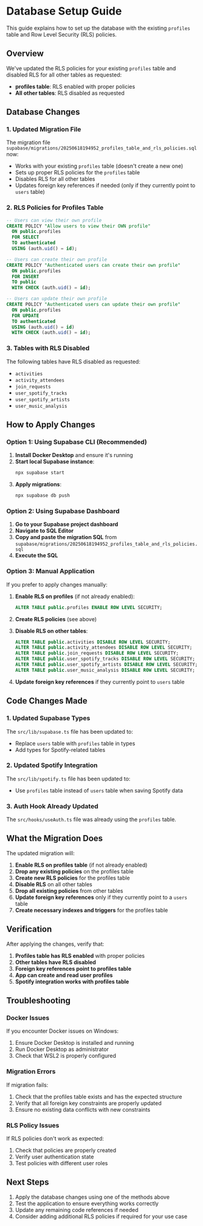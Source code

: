 # Database Setup Guide

This guide explains how to set up the database with the existing `profiles` table and Row Level Security (RLS) policies.

## Overview

We've updated the RLS policies for your existing `profiles` table and disabled RLS for all other tables as requested:

- **profiles table**: RLS enabled with proper policies
- **All other tables**: RLS disabled as requested

## Database Changes

### 1. Updated Migration File

The migration file `supabase/migrations/20250618194952_profiles_table_and_rls_policies.sql` now:

- Works with your existing `profiles` table (doesn't create a new one)
- Sets up proper RLS policies for the `profiles` table
- Disables RLS for all other tables
- Updates foreign key references if needed (only if they currently point to `users` table)

### 2. RLS Policies for Profiles Table

```sql
-- Users can view their own profile
CREATE POLICY "Allow users to view their OWN profile"
  ON public.profiles
  FOR SELECT
  TO authenticated
  USING (auth.uid() = id);

-- Users can create their own profile
CREATE POLICY "Authenticated users can create their own profile"
  ON public.profiles
  FOR INSERT
  TO public
  WITH CHECK (auth.uid() = id);

-- Users can update their own profile
CREATE POLICY "Authenticated users can update their own profile"
  ON public.profiles
  FOR UPDATE
  TO authenticated
  USING (auth.uid() = id)
  WITH CHECK (auth.uid() = id);
```

### 3. Tables with RLS Disabled

The following tables have RLS disabled as requested:

- `activities`
- `activity_attendees`
- `join_requests`
- `user_spotify_tracks`
- `user_spotify_artists`
- `user_music_analysis`

## How to Apply Changes

### Option 1: Using Supabase CLI (Recommended)

1. **Install Docker Desktop** and ensure it's running
2. **Start local Supabase instance**:
   ```bash
   npx supabase start
   ```
3. **Apply migrations**:
   ```bash
   npx supabase db push
   ```

### Option 2: Using Supabase Dashboard

1. **Go to your Supabase project dashboard**
2. **Navigate to SQL Editor**
3. **Copy and paste the migration SQL** from `supabase/migrations/20250618194952_profiles_table_and_rls_policies.sql`
4. **Execute the SQL**

### Option 3: Manual Application

If you prefer to apply changes manually:

1. **Enable RLS on profiles** (if not already enabled):
   ```sql
   ALTER TABLE public.profiles ENABLE ROW LEVEL SECURITY;
   ```

2. **Create RLS policies** (see above)

3. **Disable RLS on other tables**:
   ```sql
   ALTER TABLE public.activities DISABLE ROW LEVEL SECURITY;
   ALTER TABLE public.activity_attendees DISABLE ROW LEVEL SECURITY;
   ALTER TABLE public.join_requests DISABLE ROW LEVEL SECURITY;
   ALTER TABLE public.user_spotify_tracks DISABLE ROW LEVEL SECURITY;
   ALTER TABLE public.user_spotify_artists DISABLE ROW LEVEL SECURITY;
   ALTER TABLE public.user_music_analysis DISABLE ROW LEVEL SECURITY;
   ```

4. **Update foreign key references** if they currently point to `users` table

## Code Changes Made

### 1. Updated Supabase Types

The `src/lib/supabase.ts` file has been updated to:
- Replace `users` table with `profiles` table in types
- Add types for Spotify-related tables

### 2. Updated Spotify Integration

The `src/lib/spotify.ts` file has been updated to:
- Use `profiles` table instead of `users` table when saving Spotify data

### 3. Auth Hook Already Updated

The `src/hooks/useAuth.ts` file was already using the `profiles` table.

## What the Migration Does

The updated migration will:

1. **Enable RLS on profiles table** (if not already enabled)
2. **Drop any existing policies** on the profiles table
3. **Create new RLS policies** for the profiles table
4. **Disable RLS** on all other tables
5. **Drop all existing policies** from other tables
6. **Update foreign key references** only if they currently point to a `users` table
7. **Create necessary indexes and triggers** for the profiles table

## Verification

After applying the changes, verify that:

1. **Profiles table has RLS enabled** with proper policies
2. **Other tables have RLS disabled**
3. **Foreign key references point to profiles table**
4. **App can create and read user profiles**
5. **Spotify integration works with profiles table**

## Troubleshooting

### Docker Issues
If you encounter Docker issues on Windows:
1. Ensure Docker Desktop is installed and running
2. Run Docker Desktop as administrator
3. Check that WSL2 is properly configured

### Migration Errors
If migration fails:
1. Check that the profiles table exists and has the expected structure
2. Verify that all foreign key constraints are properly updated
3. Ensure no existing data conflicts with new constraints

### RLS Policy Issues
If RLS policies don't work as expected:
1. Check that policies are properly created
2. Verify user authentication state
3. Test policies with different user roles

## Next Steps

1. Apply the database changes using one of the methods above
2. Test the application to ensure everything works correctly
3. Update any remaining code references if needed
4. Consider adding additional RLS policies if required for your use case 